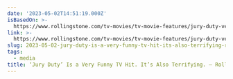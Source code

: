 ```yaml
---
date: '2023-05-02T14:51:19.000Z'
isBasedOn: >-
  https://www.rollingstone.com/tv-movies/tv-movie-features/jury-duty-very-funny-terrifying-tv-show-freevee-ronald-gladden-james-marsden-prank-the-office-1234725871/?sub_action=logged_in
link: >-
  https://www.rollingstone.com/tv-movies/tv-movie-features/jury-duty-very-funny-terrifying-tv-show-freevee-ronald-gladden-james-marsden-prank-the-office-1234725871/?sub_action=logged_in
slug: 2023-05-02-jury-duty-is-a-very-funny-tv-hit-its-also-terrifying-rolling-stone
tags:
  - media
title: ‘Jury Duty’ Is a Very Funny TV Hit. It’s Also Terrifying. – Rolling Stone
---
```


